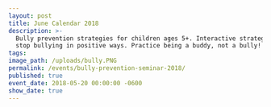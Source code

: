 ```yaml
---
layout: post
title: June Calendar 2018
description: >-
  Bully prevention strategies for children ages 5+. Interactive strategies to
  stop bullying in positive ways. Practice being a buddy, not a bully!
tags:
image_path: /uploads/bully.PNG
permalink: /events/bully-prevention-seminar-2018/
published: true
event_date: 2018-05-20 00:00:00 -0600
show_date: true
---
```

